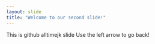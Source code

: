 ```yaml
---
layout: slide
title: "Welcome to our second slide!"
---
```

This is github alltimejk slide
Use the left arrow to go back!
